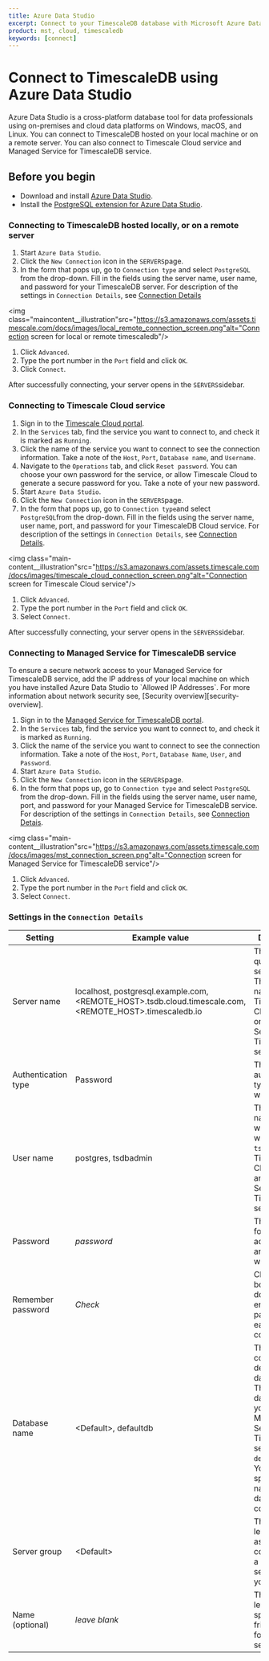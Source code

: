 ```yaml
---
title: Azure Data Studio
excerpt: Connect to your TimescaleDB database with Microsoft Azure Data Studio
product: mst, cloud, timescaledb
keywords: [connect]
---
```


# Connect to TimescaleDB using Azure Data Studio

Azure Data Studio is a cross-platform database tool for data professionals using
on-premises and cloud data platforms on Windows, macOS, and Linux. You can
connect to TimescaleDB hosted on your local machine or on a remote server. You
can also connect to Timescale Cloud service and Managed Service for TimescaleDB
service.

## Before you begin

*   Download and install [Azure Data Studio][ms-azure-data-studio].
*   Install the [PostgreSQL extension for Azure Data Studio][postgresql-azure-data-studio].

### Connecting to TimescaleDB hosted locally, or on a remote server

<procedure>

1.  Start `Azure Data Studio`.
1.  Click the `New Connection` icon in the `SERVERS`page.
1.  In the form that pops up, go to `Connection type` and select `PostgreSQL`
    from the drop-down. Fill in the fields using the server name, user name, and
    password for your TimescaleDB server. For description of the settings in
    `Connection Details`, see [Connection Details][connection-details]

   <img class="maincontent__illustration"src="https://s3.amazonaws.com/assets.timescale.com/docs/images/local_remote_connection_screen.png"alt="Connection screen for local or remote timescaledb"/>

1.  Click `Advanced`.
1.  Type the port number in the `Port` field and click `OK`.
1.  Click `Connect`.

After successfully connecting, your server opens in the `SERVERS`sidebar.

</procedure>

### Connecting to Timescale Cloud service

<procedure>

1.  Sign in to the [Timescale Cloud portal][tsc-portal].
1.  In the `Services` tab, find the service you want to connect to, and check
    it is marked as `Running`.
1.  Click the name of the service you want to connect to see the connection
    information. Take a note of the `Host`, `Port`, `Database name`, and `Username`.
1.  Navigate to the `Operations` tab, and click `Reset password`. You can choose
    your own password for the service, or allow Timescale Cloud to generate a
    secure password for you. Take a note of your new password.
1.  Start `Azure Data Studio`.
1.  Click the `New Connection` icon in the `SERVERS`page.
1.  In the form that pops up, go to `Connection type`and select `PostgreSQL`from
    the drop-down. Fill in the fields using the server name, user name, port, and
    password for your TimescaleDB Cloud service. For description of the settings
    in `Connection Details`, see [Connection Details][connection-details].

   <img class="main-content__illustration"src="https://s3.amazonaws.com/assets.timescale.com/docs/images/timescale_cloud_connection_screen.png"alt="Connection screen for Timescale Cloud service"/>

1.  Click `Advanced`.
1.  Type the port number in the `Port` field and click `OK`.
1.  Select `Connect`.

After successfully connecting, your server opens in the `SERVERS`sidebar.

</procedure>

### Connecting to Managed Service for TimescaleDB service

<highlight type="note">
To ensure a secure network access to your Managed Service for TimescaleDB
service, add the IP address of your local machine on which you have installed
Azure Data Studio to `Allowed IP Addresses`. For more information about network
security see, [Security overview][security-overview].
</highlight>

<procedure>

1.  Sign in to the [Managed Service for TimescaleDB portal][mst-portal].
1.  In the `Services` tab, find the service you want to connect to, and check
    it is marked as `Running`.
1.  Click the name of the service you want to connect to see the connection
    information. Take a note of the `Host`, `Port`, `Database Name`, `User`, and
    `Password`.
1.  Start `Azure Data Studio`.
1.  Click the `New Connection` icon in the `SERVERS`page.
1.  In the form that pops up, go to `Connection type` and select `PostgreSQL`
    from the drop-down. Fill in the fields using the server name, user
    name, port, and password for your Managed Service for TimescaleDB service. For
    description of the settings in `Connection Details`,
    see [Connection Detais][connection-details].

   <img class="main-content__illustration"src="https://s3.amazonaws.com/assets.timescale.com/docs/images/mst_connection_screen.png"alt="Connection screen for Managed Service for TimescaleDB service"/>

1.  Click `Advanced`.
1.  Type the port number in the `Port` field and click `OK`.
1.  Select `Connect`.


</procedure>

### Settings in the `Connection Details`

   |Setting|Example value|Description|
   | ------------ | ------------------ | ------------------------------------------------- |
   |Server name|localhost, postgresql.example.com, <REMOTE_HOST>.tsdb.cloud.timescale.com, <REMOTE_HOST>.timescaledb.io |The fully qualified server name.    The host name of your Timescale Cloud service or Managed Service for TimescaleDB service.|
   |Authentication type|Password|The authentication type to log in with|
   |User name|postgres, tsdbadmin|The user name you want to log in with. Use `tsdbadmin` for Timescale Cloud service and Managed Service for TimescaleDB      service|
   |Password|*password*|The password for the account you are logging in with|
   |Remember password|*Check*|Check this box if you don't want to enter the password each time you connect.|
   |Database name|\<Default\>, defaultdb|This option connnects to default database. The default database on your Managed Service for TimescaleDB service      is `defaultdb`. You can also specify the name of the database to connect to.|
   |Server group| \<Default\> |This option lets you assign this connection to a specific server group you create.|
   |Name (optional)|*leave blank*|This option lets you specify a friendly name for your server|

[ms-azure-data-studio]: https://docs.microsoft.com/en-us/sql/azure-data-studio/download-azure-data-studio?view=sql-server-ver16#install-azure-data-studio
[postgresql-azure-data-studio]: https://docs.microsoft.com/en-us/sql/azure-data-studio/extensions/postgres-extension?view=sql-server-ver16
[tsc-portal]: https://console.cloud.timescale.com/
[mst-portal]: https://portal.managed.timescale.com
[connection-details]: /timescaledb/:currentVersion:/how-to-guides/connecting/azure-data-studio/#settings-in-the-connection-details/
[security-overview]: /mst/:currentVersion:/security/
